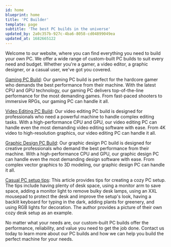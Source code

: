```yaml
---
id: home
blueprint: home
title: 'PC Builder'
template: page
subtitle: 'The best PC builds in the universe'
updated_by: 2a0c357b-927c-4ba6-8058-cd04899049ea
updated_at: 1682665122
---
```

Welcome to our website, where you can find everything you need to build your own PC. We offer a wide range of custom-built PC builds to suit every need and budget. Whether you're a gamer, a video editor, a graphic designer, or a casual user, we've got you covered.

[Gaming PC Build](https://md3.imt.garkaklis.com/sandris-made-me-story-of-pc):
Our gaming PC build is perfect for the hardcore gamer who demands the best performance from their machine. With the latest CPU and GPU technology, our gaming PC delivers top-of-the-line performance for the most demanding games. From fast-paced shooters to immersive RPGs, our gaming PC can handle it all.

[Video Editing PC Build](https://md3.imt.garkaklis.com/ralfs-story-of-pc):
Our video editing PC build is designed for professionals who need a powerful machine to handle complex editing tasks. With a high-performance CPU and GPU, our video editing PC can handle even the most demanding video editing software with ease. From 4K video to high-resolution graphics, our video editing PC can handle it all.

[Graphic Design PC Build](https://md3.imt.garkaklis.com/verners-built-me-story-of-pc):
Our graphic design PC build is designed for creative professionals who demand the best performance from their machine. With a high-performance CPU and GPU, our graphic design PC can handle even the most demanding design software with ease. From complex vector graphics to 3D modeling, our graphic design PC can handle it all.

[Casual PC setup tips](https://md3.imt.garkaklis.com/peter-s-advice-for-creating-the-coziest-pc-setup):
This article provides tips for creating a cozy PC setup. The tips include having plenty of desk space, using a monitor arm to save space, adding a monitor light to remove bulky desk lamps, using an XXL mousepad to protect the desk and improve the setup's look, having a backlit keyboard for typing in the dark, adding plants for greenery, and using RGB lights for decoration. The author provides a picture of their own cozy desk setup as an example.

No matter what your needs are, our custom-built PC builds offer the performance, reliability, and value you need to get the job done. Contact us today to learn more about our PC builds and how we can help you build the perfect machine for your needs.